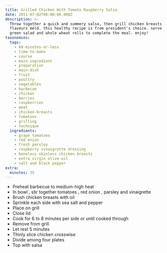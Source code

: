 ```yaml
---
title: Grilled Chicken With Tomato Raspberry Salsa
date: 2011-07-02T00:00:00.000Z
description: >-
  Throw together a quick and summery salsa, then grill chicken breasts while the
  flavours meld. this healthy recipe is from president's choice. serve with
  green salad and whole wheat rolls to complete the meal. enjoy!
taxonomies:
  tags:
    - 60-minutes-or-less
    - time-to-make
    - course
    - main-ingredient
    - preparation
    - main-dish
    - fruit
    - poultry
    - vegetables
    - barbecue
    - chicken
    - berries
    - raspberries
    - meat
    - chicken-breasts
    - tomatoes
    - grilling
    - technique
  ingredients:
    - grape tomatoes
    - red onion
    - fresh parsley
    - raspberry vinaigrette dressing
    - boneless skinless chicken breasts
    - extra virgin olive oil
    - salt and black pepper
extra:
  minutes: 35
---
```

 - Preheat barbecue to medium-high heat
 - In bowl , stir together tomatoes , red onion , parsley and vinaigrette
 - Brush chicken breasts with oil
 - Sprinkle each side with sea salt and pepper
 - Place on grill
 - Close lid
 - Cook for 6 to 8 minutes per side or until cooked through
 - Remove from grill
 - Let rest 5 minutes
 - Thinly slice chicken crosswise
 - Divide among four plates
 - Top with salsa
